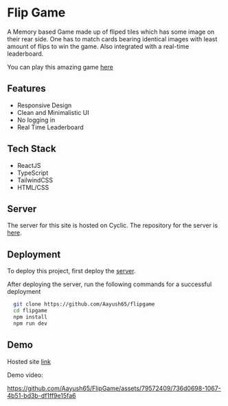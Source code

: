 
# Flip Game

A Memory based Game made up of fliped tiles which has some image on their rear side. One has to match cards bearing identical images with least amount of flips to win the game. Also integrated with a real-time leaderboard.

You can play this amazing game [here](https://flipgame.aayush65.com)

## Features

- Responsive Design
- Clean and Minimalistic UI
- No logging in
- Real Time Leaderboard


## Tech Stack

- ReactJS
- TypeScript
- TailwindCSS
- HTML/CSS
## Server
The server for this site is hosted on Cyclic.
The repository for the server is [here](https://github.com/Aayush65/leaderboard).
## Deployment

To deploy this project, first deploy the [server](https://github.com/Aayush65/leaderboard).

After deploying the server, run the following commands for a successful deployment

```bash
  git clone https://github.com/Aayush65/flipgame
  cd flipgame
  npm install
  npm run dev
```
## Demo

Hosted site [link](https://flipgame.aayush65.com)

Demo video:

https://github.com/Aayush65/FlipGame/assets/79572409/736d0698-1067-4b51-bd3b-df1ff9e15fa6
